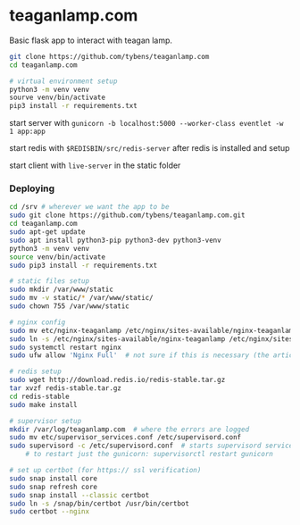 # teaganlamp.com

Basic flask app to interact with teagan lamp.

```Bash 
git clone https://github.com/tybens/teaganlamp.com
cd teaganlamp.com

# virtual environment setup
python3 -m venv venv
sourve venv/bin/activate
pip3 install -r requirements.txt
```

start server with `gunicorn -b localhost:5000 --worker-class eventlet -w 1 app:app`

start redis with `$REDISBIN/src/redis-server` after redis is installed and setup

start client with `live-server` in the static folder

### Deploying

```Bash
cd /srv # wherever we want the app to be
sudo git clone https://github.com/tybens/teaganlamp.com.git
cd teaganlamp.com
sudo apt-get update
sudo apt install python3-pip python3-dev python3-venv
python3 -m venv venv
source venv/bin/activate
sudo pip3 install -r requirements.txt

# static files setup
sudo mkdir /var/www/static
sudo mv -v static/* /var/www/static/
sudo chown 755 /var/www/static

# nginx config
sudo mv etc/nginx-teaganlamp /etc/nginx/sites-available/nginx-teaganlamp
sudo ln -s /etc/nginx/sites-available/nginx-teaganlamp /etc/nginx/sites-enabled/
sudo systemctl restart nginx
sudo ufw allow 'Nginx Full'  # not sure if this is necessary (the article said it was)

# redis setup 
sudo wget http://download.redis.io/redis-stable.tar.gz
tar xvzf redis-stable.tar.gz
cd redis-stable
sudo make install

# supervisor setup
mkdir /var/log/teaganlamp.com  # where the errors are logged
sudo mv etc/supervisor_services.conf /etc/supervisord.conf
sudo supervisord -c /etc/supervisord.conf  # starts supervisord services
	# to restart just the gunicorn: supervisorctl restart gunicorn

# set up certbot (for https:// ssl verification)
sudo snap install core
sudo snap refresh core
sudo snap install --classic certbot
sudo ln -s /snap/bin/certbot /usr/bin/certbot
sudo certbot --nginx
```
